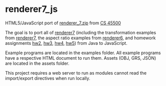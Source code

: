 # renderer7_js
HTML5/JavaScript port of [renderer_7.zip](http://math.pnw.edu/~rlkraft/cs45500/for-class/renderer_7.zip) from [CS 45500](http://cs.pnw.edu/~rlkraft/cs45500/class.html)

The goal is to port all of [renderer7](http://math.pnw.edu/~rlkraft/cs45500/for-class/renderer_7.zip) (including the transformation examples from [renderer7](http://math.pnw.edu/~rlkraft/cs45500/for-class/renderer_7.zip), the aspect ratio examples from [renderer6](http://math.pnw.edu/~rlkraft/cs45500/for-class/renderer_6.zip), and homework assignments [hw2](http://math.pnw.edu/~rlkraft/cs45500/homework/hw2.html), [hw3](http://math.pnw.edu/~rlkraft/cs45500/homework/hw3.html), [hw4](http://math.pnw.edu/~rlkraft/cs45500/homework/hw4.html), [hw5](http://math.pnw.edu/~rlkraft/cs45500/homework/hw5.html)) from Java to JavaScript.

Example programs are located in the examples folder. All example programs have a respective HTML document to run them. Assets (OBJ, GRS, JSON) are located in the assets folder.

This project requires a web server to run as modules cannot read the import/export directives when run locally.
